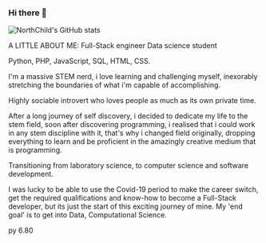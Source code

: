 ### Hi there 👋

![NorthChild's GitHub stats](https://github-readme-stats.vercel.app/api?username=NorthChild&show_icons=true&theme=radical)


A LITTLE ABOUT ME:
Full-Stack engineer
Data science student

Python, PHP, JavaScript, SQL, HTML, CSS.

I'm a massive STEM nerd, i love learning and challenging myself,
inexorably stretching the boundaries of what i'm capable of accomplishing.

Highly sociable introvert who loves people as much as its own private time.

After a long journey of self discovery, i decided to dedicate my life to the stem field, soon after discovering programming, i realised that i could work in any stem discipline with it, that's why i changed field originally, dropping everything to learn and be proficient in the amazingly creative medium that is programming.

Transitioning from laboratory science, to computer science and software development.

I was lucky to be able to use the Covid-19 period to make the career switch, get the required qualifications and know-how to become a Full-Stack developer, but its just the start of this exciting journey of mine.
My 'end goal' is to get into Data, Computational Science.

<!--
**NorthChild/NorthChild** is a ✨ _special_ ✨ repository because its `README.md` (this file) appears on your GitHub profile.

Here are some ideas to get you started:

- 🔭 I’m currently working on ...
- 🌱 I’m currently learning ...
- 👯 I’m looking to collaborate on ...
- 🤔 I’m looking for help with ...
- 💬 Ask me about ...
- 📫 How to reach me: ...
- 😄 Pronouns: ...
- ⚡ Fun fact: ...
-->

<!-- ![Top Langs](https://github-readme-stats.vercel.app/api/top-langs/?username=NorthChild&theme=tokyonight) --> py 6.80
